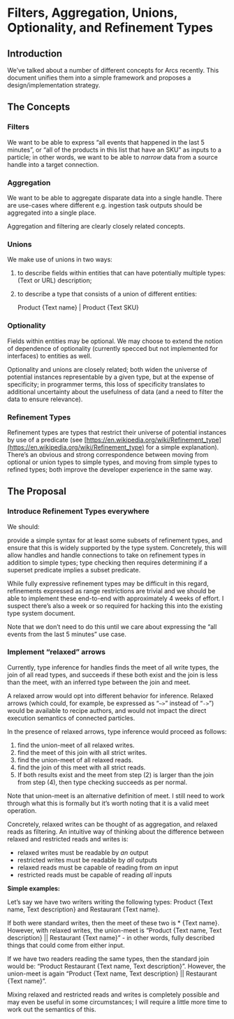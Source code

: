 # Filters, Aggregation, Unions, Optionality, and Refinement Types


## Introduction

We’ve talked about a number of different concepts for Arcs recently. This document unifies them into a simple framework and proposes a design/implementation strategy.


## The Concepts


### Filters

We want to be able to express “all events that happened in the last 5 minutes”, or “all of the products in this list that have an SKU” as inputs to a particle; in other words, we want to be able to _narrow_ data from a source handle into a target connection.


### Aggregation

We want to be able to aggregate disparate data into a single handle. There are use-cases where different e.g. ingestion task outputs should be aggregated into a single place.

Aggregation and filtering are clearly closely related concepts.


### Unions

We make use of unions in two ways:



1. to describe fields within entities that can have potentially multiple types: \
(Text or URL) description;
2. to describe a type that consists of a union of different entities:

    Product {Text name} | Product {Text SKU}



### Optionality

Fields within entities may be optional. We may choose to extend the notion of dependence of optionality (currently specced but not implemented for interfaces) to entities as well.

Optionality and unions are closely related; both widen the universe of potential instances representable by a given type, but at the expense of specificity; in programmer terms, this loss of specificity translates to additional uncertainty about the usefulness of data (and a need to filter the data to ensure relevance).


### Refinement Types

Refinement types are types that restrict their universe of potential instances by use of a predicate (see [https://en.wikipedia.org/wiki/Refinement_type](https://en.wikipedia.org/wiki/Refinement_type) for a simple explanation). There’s an obvious and strong correspondence between moving from optional or union types to simple types, and moving from simple types to refined types; both improve the developer experience in the same way.


## The Proposal


### Introduce Refinement Types everywhere

We should:

provide a simple syntax for at least some subsets of refinement types, and ensure that this is widely supported by the type system. Concretely, this will allow handles and handle connections to take on refinement types in addition to simple types; type checking then requires determining if a superset predicate implies a subset predicate.

While fully expressive refinement types may be difficult in this regard, refinements expressed as range restrictions are trivial and we should be able to implement these end-to-end with approximately 4 weeks of effort. I suspect there’s also a week or so required for hacking this into the existing type system document.

Note that we don’t need to do this until we care about expressing the “all events from the last 5 minutes” use case.


### Implement “relaxed” arrows

Currently, type inference for handles finds the meet of all write types, the join of all read types, and succeeds if these both exist and the join is less than the meet, with an inferred type between the join and meet.

A relaxed arrow would opt into different behavior for inference. Relaxed arrows (which could, for example, be expressed as “`~>`” instead of “`->`”) would be available to recipe authors, and would not impact the direct execution semantics of connected particles.

In the presence of relaxed arrows, type inference would proceed as follows:



1. find the union-meet of all relaxed writes.
2. find the meet of this join with all strict writes.
3. find the union-meet of all relaxed reads.
4. find the join of this meet with all strict reads.
5. If both results exist and the meet from step (2) is larger than the join from step (4), then type checking succeeds as per normal.

Note that union-meet is an alternative definition of meet. I still need to work through what this is formally but it’s worth noting that it is a valid meet operation.

Concretely, relaxed writes can be thought of as aggregation, and relaxed reads as filtering. An intuitive way of thinking about the difference between relaxed and restricted reads and writes is:



* relaxed writes must be readable by *an* output
* restricted writes must be readable by *all* outputs
* relaxed reads must be capable of reading from *an* input
* restricted reads must be capable of reading *all* inputs

**Simple examples:**

Let’s say we have two writers writing the following types: Product {Text name, Text description} and Restaurant {Text name}.

If both were standard writes, then the meet of these two is * {Text name}. However, with relaxed writes, the union-meet is “Product {Text name, Text description} || Restaurant {Text name}” - in other words, fully described things that could come from either input.

If we have two readers reading the same types, then the standard join would be: “Product Restaurant {Text name, Text description}”. However, the union-meet is again  “Product {Text name, Text description} || Restaurant {Text name}”.

Mixing relaxed and restricted reads and writes is completely possible and may even be useful in some circumstances; I will require a little more time to work out the semantics of this.